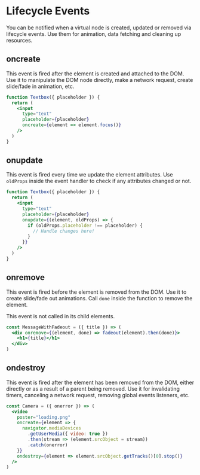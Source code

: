 # Lifecycle Events

You can be notified when a virtual node is created, updated or removed via lifecycle events. Use them for animation, data fetching and cleaning up resources.

## oncreate

This event is fired after the element is created and attached to the DOM. Use it to manipulate the DOM node directly, make a network request, create slide/fade in animation, etc.

```jsx
function Textbox({ placeholder }) {
  return (
    <input
      type="text"
      placeholder={placeholder}
      oncreate={element => element.focus()}
    />
  )
}
```

## onupdate

This event is fired every time we update the element attributes. Use `oldProps` inside the event handler to check if any attributes changed or not.

```jsx
function Textbox({ placeholder }) {
  return (
    <input
      type="text"
      placeholder={placeholder}
      onupdate={(element, oldProps) => {
        if (oldProps.placeholder !== placeholder) {
          // Handle changes here!
        }
      }}
    />
  )
}
```

## onremove

This event is fired before the element is removed from the DOM. Use it to create slide/fade out animations. Call `done` inside the function to remove the element.

This event is not called in its child elements.

```jsx
const MessageWithFadeout = ({ title }) => (
  <div onremove={(element, done) => fadeout(element).then(done)}>
    <h1>{title}</h1>
  </div>
)
```

## ondestroy

This event is fired after the element has been removed from the DOM, either directly or as a result of a parent being removed. Use it for invalidating timers, canceling a network request, removing global events listeners, etc.

```jsx
const Camera = ({ onerror }) => (
  <video
    poster="loading.png"
    oncreate={element => {
      navigator.mediaDevices
        .getUserMedia({ video: true })
        .then(stream => (element.srcObject = stream))
        .catch(onerror)
    }}
    ondestroy={element => element.srcObject.getTracks()[0].stop()}
  />
)
```
